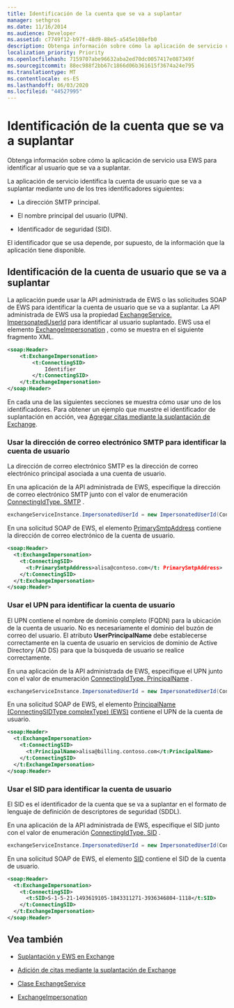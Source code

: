 ```yaml
---
title: Identificación de la cuenta que se va a suplantar
manager: sethgros
ms.date: 11/16/2014
ms.audience: Developer
ms.assetid: c7749f12-b97f-48d9-88e5-a545e108efb0
description: Obtenga información sobre cómo la aplicación de servicio usa EWS para identificar al usuario que se va a suplantar.
localization_priority: Priority
ms.openlocfilehash: 7159707abe96632aba2ed70dc0057417e087349f
ms.sourcegitcommit: 88ec988f2bb67c1866d06b361615f3674a24e795
ms.translationtype: MT
ms.contentlocale: es-ES
ms.lasthandoff: 06/03/2020
ms.locfileid: "44527995"
---
```

# <a name="identify-the-account-to-impersonate"></a>Identificación de la cuenta que se va a suplantar

Obtenga información sobre cómo la aplicación de servicio usa EWS para identificar al usuario que se va a suplantar.
  
La aplicación de servicio identifica la cuenta de usuario que se va a suplantar mediante uno de los tres identificadores siguientes:
  
- La dirección SMTP principal.
    
- El nombre principal del usuario (UPN).
    
- Identificador de seguridad (SID).
    
El identificador que se usa depende, por supuesto, de la información que la aplicación tiene disponible.
  
## <a name="identifying-the-user-account-to-impersonate"></a>Identificación de la cuenta de usuario que se va a suplantar

La aplicación puede usar la API administrada de EWS o las solicitudes SOAP de EWS para identificar la cuenta de usuario que se va a suplantar. La API administrada de EWS usa la propiedad [ExchangeService. ImpersonatedUserId](https://msdn.microsoft.com/library/microsoft.exchange.webservices.data.exchangeservice.impersonateduserid.aspx) para identificar al usuario suplantado. EWS usa el elemento [ExchangeImpersonation](https://msdn.microsoft.com/library/d8cbac49-47d0-4745-a2a7-545d33f8da93%28Office.15%29.aspx) , como se muestra en el siguiente fragmento XML. 
  
```XML
<soap:Header>
    <t:ExchangeImpersonation>
        <t:ConnectingSID>
            Identifier
        </t:ConnectingSID>
    </t:ExchangeImpersonation>
</soap:Header>
```

En cada una de las siguientes secciones se muestra cómo usar uno de los identificadores. Para obtener un ejemplo que muestre el identificador de suplantación en acción, vea [Agregar citas mediante la suplantación de Exchange](how-to-add-appointments-by-using-exchange-impersonation.md).
  
### <a name="use-the-smtp-email-address-to-identify-the-user-account"></a>Usar la dirección de correo electrónico SMTP para identificar la cuenta de usuario

La dirección de correo electrónico SMTP es la dirección de correo electrónico principal asociada a una cuenta de usuario.
  
En una aplicación de la API administrada de EWS, especifique la dirección de correo electrónico SMTP junto con el valor de enumeración [ConnectingIdType. SMTP](https://msdn.microsoft.com/library/microsoft.exchange.webservices.data.connectingidtype.aspx) . 
  
```cs
exchangeServiceInstance.ImpersonatedUserId = new ImpersonatedUserId(ConnectingIdType.SMTP, "alisa@contoso.com");
```

En una solicitud SOAP de EWS, el elemento [PrimarySmtpAddress](https://msdn.microsoft.com/library/eee79904-9412-4e61-b9b8-aff0ce25fade%28Office.15%29.aspx) contiene la dirección de correo electrónico de la cuenta de usuario. 
  
```XML
<soap:Header>
  <t:ExchangeImpersonation>
    <t:ConnectingSID>
      <t:PrimarySmtpAddress>alisa@contoso.com</t: PrimarySmtpAddress>
    </t:ConnectingSID>
  </t:ExchangeImpersonation>
</soap:Header>
```

### <a name="use-the-upn-to-identify-the-user-account"></a>Usar el UPN para identificar la cuenta de usuario

El UPN contiene el nombre de dominio completo (FQDN) para la ubicación de la cuenta de usuario. No es necesariamente el dominio del buzón de correo del usuario. El atributo **UserPrincipalName** debe establecerse correctamente en la cuenta de usuario en servicios de dominio de Active Directory (AD DS) para que la búsqueda de usuario se realice correctamente. 
  
En una aplicación de la API administrada de EWS, especifique el UPN junto con el valor de enumeración [ConnectingIdType. PrincipalName](https://msdn.microsoft.com/library/microsoft.exchange.webservices.data.connectingidtype.aspx) . 
  
```cs
exchangeServiceInstance.ImpersonatedUserId = new ImpersonatedUserId(ConnectingIdType.PrincipalName, "alias@billing.contoso.com");
```

En una solicitud SOAP de EWS, el elemento [PrincipalName (ConnectingSIDType complexType) (EWS)](../web-service-reference/principalname.md) contiene el UPN de la cuenta de usuario. 
  
```XML
<soap:Header>
  <t:ExchangeImpersonation>
    <t:ConnectingSID>
      <t:PrincipalName>alisa@billing.contoso.com</t:PrincipalName>
    </t:ConnectingSID>
  </t:ExchangeImpersonation>
</soap:Header>
```

### <a name="use-the-sid-to-identify-the-user-account"></a>Usar el SID para identificar la cuenta de usuario

El SID es el identificador de la cuenta que se va a suplantar en el formato de lenguaje de definición de descriptores de seguridad (SDDL).
  
En una aplicación de la API administrada de EWS, especifique el SID junto con el valor de enumeración [ConnectingIdType. SID](https://msdn.microsoft.com/library/microsoft.exchange.webservices.data.connectingidtype.aspx) . 
  
```cs
exchangeServiceInstance.ImpersonatedUserId = new ImpersonatedUserId(ConnectingIdType.SID, "S-1-5-21-1493619105-1843311271-3936346804-1118");
```

En una solicitud SOAP de EWS, el elemento [SID](https://msdn.microsoft.com/library/2f33b29b-163b-4106-a74d-6fb76ec38951%28Office.15%29.aspx) contiene el SID de la cuenta de usuario. 
  
```XML
<soap:Header>
  <t:ExchangeImpersonation>
    <t:ConnectingSID>
      <t:SID>S-1-5-21-1493619105-1843311271-3936346804-1118</t:SID>
    </t:ConnectingSID>
  </t:ExchangeImpersonation>
</soap:Header>
```

## <a name="see-also"></a>Vea también


- [Suplantación y EWS en Exchange](impersonation-and-ews-in-exchange.md)
    
- [Adición de citas mediante la suplantación de Exchange](how-to-add-appointments-by-using-exchange-impersonation.md)
    
- [Clase ExchangeService](https://msdn.microsoft.com/library/microsoft.exchange.webservices.data.exchangeservice.aspx)
    
- [ExchangeImpersonation](https://msdn.microsoft.com/library/d8cbac49-47d0-4745-a2a7-545d33f8da93%28Office.15%29.aspx)
    

